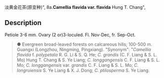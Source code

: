 淡黄金花茶(原变种)",
8a.**Camellia flavida var. flavida** Hung T. Chang",

## Description
Petiole 3-6 mm. Ovary (2 or)3-loculed. Fl. Nov-Dec, fr. Sep-Oct.

> ●  Evergreen broad-leaved forests on calcareous hills; 100-500 m. Guangxi (Longzhou, Ningming, Pingxiang).
  "Synonym": "*Camellia flavida* f. *polypetala* R. G. Li &amp; S. Q. He; *C. grandis* (C. F. Liang &amp; S. L. Mo) Hung T. Chang &amp; S. Ye Liang; *C. longgangensis* C. F. Liang &amp; S. L. Mo; *C. longgangensis* var. *grandis* C. F. Liang &amp; S. L. Mo; *C. longruiensis* S. Ye Liang &amp; X. J. Dong; *C. ptilosperma* S. Ye Liang.
